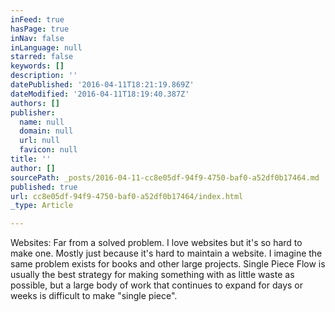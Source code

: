 ```yaml
---
inFeed: true
hasPage: true
inNav: false
inLanguage: null
starred: false
keywords: []
description: ''
datePublished: '2016-04-11T18:21:19.869Z'
dateModified: '2016-04-11T18:19:40.387Z'
authors: []
publisher:
  name: null
  domain: null
  url: null
  favicon: null
title: ''
author: []
sourcePath: _posts/2016-04-11-cc8e05df-94f9-4750-baf0-a52df0b17464.md
published: true
url: cc8e05df-94f9-4750-baf0-a52df0b17464/index.html
_type: Article

---
```

Websites: Far from a solved problem. I love websites but it's so hard to make one. Mostly just because it's hard to maintain a website. I imagine the same problem exists for books and other large projects. Single Piece Flow is usually the best strategy for making something with as little waste as possible, but a large body of work that continues to expand for days or weeks is difficult to make "single piece".